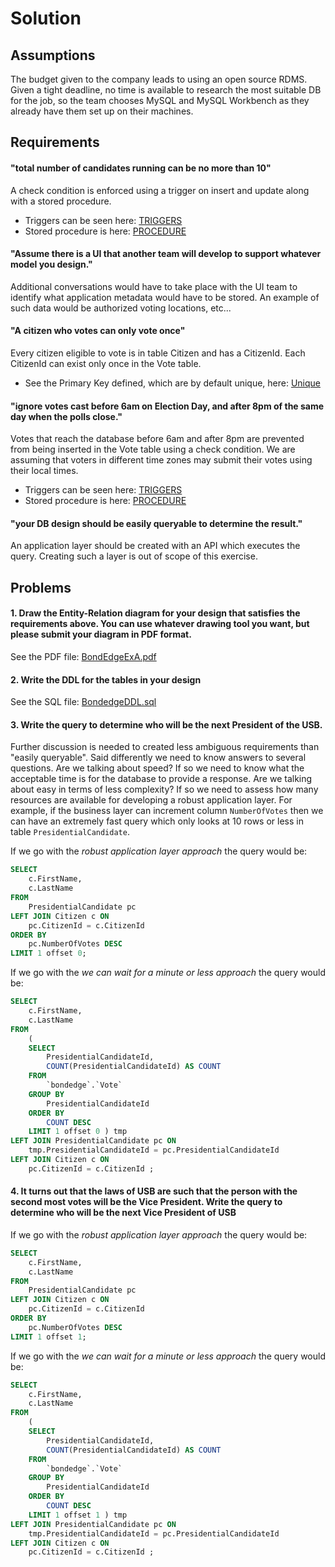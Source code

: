 # Solution

## Assumptions
The budget given to the company leads to using an open source RDMS. Given a tight deadline, no time is available to research the most suitable DB for the job, so the team chooses MySQL and MySQL Workbench as they already have them set up on their machines.

## Requirements

#### "total number of candidates running can be no more than 10"
A check condition is enforced using a trigger on insert and update along with a stored procedure.
- Triggers can be seen here: [TRIGGERS](https://github.com/sbookert/bondedge_exercises/blob/fb137b1bb74b24a260c8b00e47fb6102a18a5d05/exercise_A/BondedgeDDL.sql#L42)
- Stored procedure is here: [PROCEDURE](https://github.com/sbookert/bondedge_exercises/blob/f1d557d15d924276add26cd317f8daf927615348/exercise_A/BondedgeDDL.sql#L98)

#### "Assume there is a UI that another team will develop to support whatever model you design."
Additional conversations would have to take place with the UI team to identify what application metadata would have to be stored. An example of such data would be authorized voting locations, etc...

#### "A citizen who votes can only vote once"
Every citizen eligible to vote is in table Citizen and has a CitizenId. Each CitizenId can exist only once in the Vote table.
- See the Primary Key defined, which are by default unique, here: [Unique](https://github.com/sbookert/bondedge_exercises/blob/91400691e490a7a31e1c85e1ca2a5ba566c14e66/exercise_A/BondedgeDDL.sql#L70)

#### "ignore votes cast before 6am on Election Day, and after 8pm of the same day when the polls close."
Votes that reach the database before 6am and after 8pm are prevented from being inserted in the Vote table using a check condition. We are assuming that voters in different time zones may submit their votes using their local times.
- Triggers can be seen here: [TRIGGERS](https://github.com/sbookert/bondedge_exercises/blob/91400691e490a7a31e1c85e1ca2a5ba566c14e66/exercise_A/BondedgeDDL.sql#L77)
- Stored procedure is here: [PROCEDURE](https://github.com/sbookert/bondedge_exercises/blob/91400691e490a7a31e1c85e1ca2a5ba566c14e66/exercise_A/BondedgeDDL.sql#L108)

#### "your DB design should be easily queryable to determine the result."
An application layer should be created with an API which executes the query. Creating such a layer is out of scope of this exercise.

## Problems

#### 1. Draw the Entity-Relation diagram for your design that satisfies the requirements above. You can use whatever drawing tool you want, but please submit your diagram in PDF format.
See the PDF file: [BondEdgeExA.pdf](https://github.com/sbookert/bondedge_exercises/blob/master/exercise_A/BondEdgeExA.pdf)

#### 2. Write the DDL for the tables in your design
See the SQL file: [BondedgeDDL.sql](https://github.com/sbookert/bondedge_exercises/blob/master/exercise_A/BondedgeDDL.sql)

#### 3. Write the query to determine who will be the next President of the USB.
Further discussion is needed to created less ambiguous requirements than "easily queryable". Said differently we need to know answers to several questions. Are we talking about speed? If so we need to know what the acceptable time is for the database to provide a response. Are we talking about easy in terms of less complexity? If so we need to assess how many resources are available for developing a robust application layer. For example, if the business layer can increment column `NumberOfVotes` then we can have an extremely fast query which only looks at 10 rows or less in table `PresidentialCandidate`.

If we go with the _robust application layer approach_ the query would be:
```sql
SELECT
	c.FirstName,
	c.LastName
FROM
	PresidentialCandidate pc
LEFT JOIN Citizen c ON
	pc.CitizenId = c.CitizenId
ORDER BY
	pc.NumberOfVotes DESC
LIMIT 1 offset 0; 
```

If we go with the _we can wait for a minute or less approach_ the query would be:
```sql
SELECT
	c.FirstName,
	c.LastName
FROM
	(
	SELECT
		PresidentialCandidateId,
		COUNT(PresidentialCandidateId) AS COUNT
	FROM
		`bondedge`.`Vote`
	GROUP BY
		PresidentialCandidateId
	ORDER BY
		COUNT DESC
	LIMIT 1 offset 0 ) tmp
LEFT JOIN PresidentialCandidate pc ON
	tmp.PresidentialCandidateId = pc.PresidentialCandidateId
LEFT JOIN Citizen c ON
	pc.CitizenId = c.CitizenId ;
```

#### 4. It turns out that the laws of USB are such that the person with the second most votes will be the Vice President. Write the query to determine who will be the next Vice President of USB

If we go with the _robust application layer approach_ the query would be:
```sql
SELECT
	c.FirstName,
	c.LastName
FROM
	PresidentialCandidate pc
LEFT JOIN Citizen c ON
	pc.CitizenId = c.CitizenId
ORDER BY
	pc.NumberOfVotes DESC
LIMIT 1 offset 1; 
```

If we go with the _we can wait for a minute or less approach_ the query would be:
```sql
SELECT
	c.FirstName,
	c.LastName
FROM
	(
	SELECT
		PresidentialCandidateId,
		COUNT(PresidentialCandidateId) AS COUNT
	FROM
		`bondedge`.`Vote`
	GROUP BY
		PresidentialCandidateId
	ORDER BY
		COUNT DESC
	LIMIT 1 offset 1 ) tmp
LEFT JOIN PresidentialCandidate pc ON
	tmp.PresidentialCandidateId = pc.PresidentialCandidateId
LEFT JOIN Citizen c ON
	pc.CitizenId = c.CitizenId ;
```

